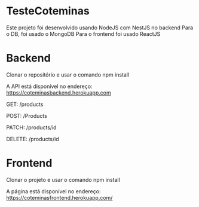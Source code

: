 # TesteCoteminas

Este projeto foi desenvolvido usando NodeJS com NestJS no backend
Para o DB, foi usado o MongoDB
Para o frontend foi usado ReactJS

# Backend

Clonar o repositório e usar o comando npm install

A API está disponível no endereço:
https://coteminasbackend.herokuapp.com

GET:
/products

POST:
/Products

PATCH:
/products/id

DELETE:
/products/id

# Frontend

Clonar o projeto e usar o comando npm install

A página está disponível no endereço:
https://coteminasfrontend.herokuapp.com/
